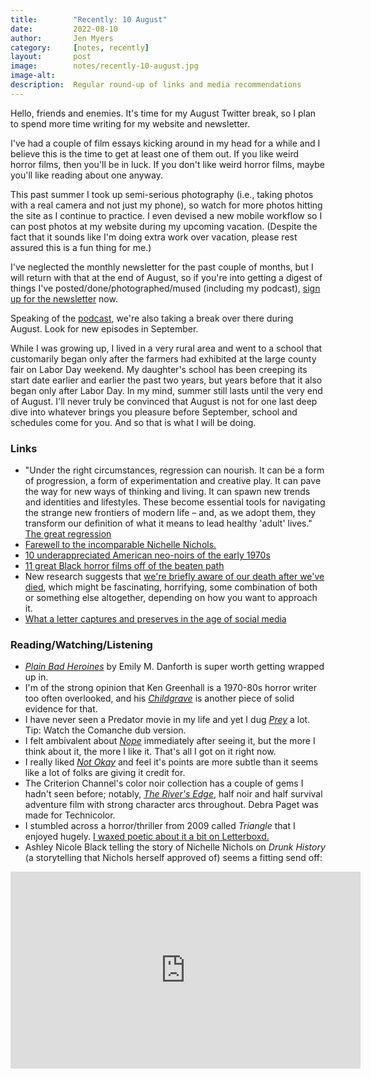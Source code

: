 ```yaml
---
title:        "Recently: 10 August"
date:         2022-08-10
author:       Jen Myers
category:     [notes, recently]
layout:       post
image:        notes/recently-10-august.jpg
image-alt:
description:  Regular round-up of links and media recommendations
---
```


Hello, friends and enemies. It's time for my August Twitter break, so I plan to spend more time writing for my website and newsletter.

I've had a couple of film essays kicking around in my head for a while and I believe this is the time to get at least one of them out. If you like weird horror films, then you'll be in luck. If you don't like weird horror films, maybe you'll like reading about one anyway.

This past summer I took up semi-serious photography (i.e., taking photos with a real camera and not just my phone), so watch for more photos hitting the site as I continue to practice. I even devised a new mobile workflow so I can post photos at my website during my upcoming vacation. (Despite the fact that it sounds like I'm doing extra work over vacation, please rest assured this is a fun thing for me.)

I've neglected the monthly newsletter for the past couple of months, but I will return with that at the end of August, so if you're into getting a digest of things I've posted/done/photographed/mused (including my podcast), [sign up for the newsletter](https://newsletter.jenmyers.net) now.

Speaking of the [podcast](https://quietlittlehorrors.com), we're also taking a break over there during August. Look for new episodes in September.

While I was growing up, I lived in a very rural area and went to a school that customarily began only after the farmers had exhibited at the large county fair on Labor Day weekend. My daughter's school has been creeping its start date earlier and earlier the past two years, but years before that it also began only after Labor Day. In my mind, summer still lasts until the very end of August. I'll never truly be convinced that August is not for one last deep dive into whatever brings you pleasure before September, school and schedules come for you. And so that is what I will be doing.

### Links

- "Under the right circumstances, regression can nourish. It can be a form of progression, a form of experimentation and creative play. It can pave the way for new ways of thinking and living. It can spawn new trends and identities and lifestyles. These become essential tools for navigating the strange new frontiers of modern life – and, as we adopt them, they transform our definition of what it means to lead healthy 'adult' lives." [The great regression](https://aeon.co/essays/a-history-of-kidults-from-hello-kitty-to-disney-weddings)
- [Farewell to the incomparable Nichelle Nichols.](https://www.theguardian.com/culture/2022/aug/01/nichelle-nichols-groundbreaking-figure-black-women)
- [10 underappreciated American neo-noirs of the early 1970s](https://crimereads.com/10-underappreciated-american-neo-noirs-of-the-early-1970s/)
- [11 great Black horror films off of the beaten path](https://www.vulture.com/2022/07/11-great-black-horror-films-youll-find-off-the-beaten-path.html)
- New research suggests that [we're briefly aware of our death after we've died](https://bigthink.com/surprising-science/after-death-youre-aware-that-youve-died-scientists-claim/), which might be fascinating, horrifying, some combination of both or something else altogether, depending on how you want to approach it.
- [What a letter captures and preserves in the age of social media](https://lithub.com/what-a-letter-captures-and-preserves-in-the-age-of-social-media/)

### Reading/Watching/Listening

- [_Plain Bad Heroines_](https://app.thestorygraph.com/books/be651420-468c-413a-ae9e-c7d0b9c56167) by Emily M. Danforth is super worth getting wrapped up in.
- I'm of the strong opinion that Ken Greenhall is a 1970-80s horror writer too often overlooked, and his [_Childgrave_](https://app.thestorygraph.com/books/6f96447e-0df5-4a86-9391-deac24a1a823) is another piece of solid evidence for that.
- I have never seen a Predator movie in my life and yet I dug [_Prey_](https://letterboxd.com/film/prey-2022/) a lot. Tip: Watch the Comanche dub version.
- I felt ambivalent about [_Nope_](https://letterboxd.com/film/nope/) immediately after seeing it, but the more I think about it, the more I like it. That's all I got on it right now.
- I really liked [_Not Okay_](https://letterboxd.com/film/not-okay/) and feel it's points are more subtle than it seems like a lot of folks are giving it credit for.
- The Criterion Channel's color noir collection has a couple of gems I hadn't seen before; notably, [_The River's Edge_](https://letterboxd.com/film/the-rivers-edge/), half noir and half survival adventure film with strong character arcs throughout. Debra Paget was made for Technicolor.
- I stumbled across a horror/thriller from 2009 called _Triangle_ that I enjoyed hugely. [I waxed poetic about it a bit on Letterboxd.](https://letterboxd.com/jenmyers/film/triangle-2009/)
- Ashley Nicole Black telling the story of Nichelle Nichols on _Drunk History_ (a storytelling that Nichols herself approved of) seems a fitting send off:

<div class="youtube-video-container">
  <iframe width="560" height="315" src="https://www.youtube.com/embed/o-uJOzkrJV4" title="YouTube video player" frameborder="0" allow="accelerometer; autoplay; clipboard-write; encrypted-media; gyroscope; picture-in-picture" allowfullscreen></iframe>
</div>
